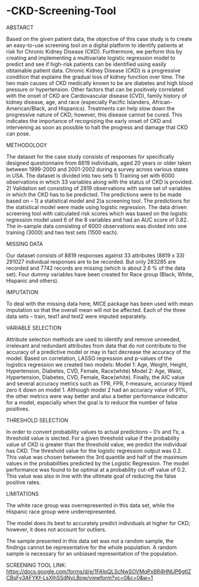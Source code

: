 # -CKD-Screening-Tool
ABSTARCT

Based on the given patient data, the objective of this case study is to create an easy-to-use screening tool on a digital platform to identify patients at risk for Chronic Kidney Disease (CKD). Furthermore, we perform this by creating and implementing a multivariate logistic regression model to predict and see if high-risk patients can be identified using easily obtainable patient data. 
Chronic Kidney Disease (CKD) is a progressive condition that explains the gradual loss of kidney function over time. The two main causes of CKD medically known to be are diabetes and high blood pressure or hypertension. Other factors that can be positively correlated with the onset of CKD are Cardiovascular disease (CVD), family history of kidney disease, age, and race (especially Pacific Islanders, African-American/Black, and Hispanics). Treatments can help slow down the progressive nature of CKD; however, this disease cannot be cured. This indicates the importance of recognizing the early onset of CKD and intervening as soon as possible to halt the progress and damage that CKD can pose. 

METHODOLOGY

The dataset for the case study consists of responses for specifically designed questionnaire from 8819 individuals, aged 20 years or older taken between 1999-2000 and 2001-2002 during a survey across various states in USA. The dataset is divided into two sets 1) Training set with 6000 observations in which 33 variables along with the status of CKD is provided. 2) Validation set consisting of 2819 observations with same set of variables in which the CKD has to be predicted. The predictions were to be made based on – 1) a statistical model and  2)a screening tool. The predictions for the statistical model were made using logistic regression. The data driven screening tool with calculated risk scores which was based on the logistic regression model used 6 of the 8 variables and had an AUC score of 0.82.
The in-sample data consisting of 6000 observations was divided into one training (3000) and two test sets (1500 each). 

MISSING DATA

Our dataset consists of 8819 responses against 33 attributes (8819 x 33) 291027 individual responses are to be recorded. But only 283285 are recorded and 7742 records are missing (which is about 2.6 % of the data set). Four dummy variables have been created for Race group (Black, White, Hispanic and others).

IMPUTATION

To deal with the missing data here, MICE package has been used with mean imputation so that the overall mean will not be affected. Each of the three data sets – train, test1 and test2 were imputed separately.

VARIABLE SELECTION

Attribute selection methods are used to identify and remove unneeded, irrelevant and redundant attributes from data that do not contribute to the accuracy of a predictive model or may in fact decrease the accuracy of the model. 
Based on correlation, LASSO regression and p-values of the logistics regression we created two models:
Model 1: Age, Weight, Height, Hypertension, Diabetes, CVD, Female, Race(white) 
Model 2: Age, Waist, Hypertension, Diabetes, CVD, Female, Race(white). 
Finally, the AIC value and several accuracy metrics such as TPR, FPR, f-measure, accuracy hlped zero it down on model 1. Although model 2 had an accuracy value of 91%, the other metrics were way better and also a better performance indicator for a model, especially when the goal is to reduce the number of false positives.

THRESHOLD SELECTION

In order to convert probability values to actual predictions – 0’s and 1’s; a threshold value is slected. For a given threshold value if the probability value of CKD is greater than the threshold value, we predict the individual has CKD.
The threshold value for the logistic regression output was 0.2. This value was chosen between the 3rd quantile and half of the maximum values in the probabilities predicted by the Logistic Regression. The model performance was found to be optimal at a probability cut-off value of 0.2. This value was also in line with the ultimate goal of reducing the false positive rates.

LIMITATIONS

The white race group was overrepresented in this data set, while the Hispanic race group were underrepresented.

The model does its best to accurately predict individuals at higher for CKD; however, it does not account for outliers.

The sample presented in this data set was not a random sample, the findings cannot be representative for the whole population. A random sample is necessary for an unbiased representation of the population.

SCREENING TOOL LINK: https://docs.google.com/forms/d/e/1FAIpQLScNwSOVMqPx8R4HNUP6gtIZCBsFy3AFYKf-LsXlhSSdNyLBow/viewform?vc=0&c=0&w=1


 



